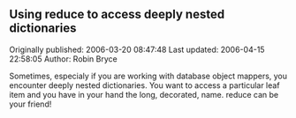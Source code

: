 ## Using reduce to access deeply nested dictionaries 
Originally published: 2006-03-20 08:47:48 
Last updated: 2006-04-15 22:58:05 
Author: Robin Bryce 
 
Sometimes, especialy if you are working with database object mappers, you encounter deeply nested dictionaries. You want to access a particular leaf item and you have in your hand the long, decorated, name. reduce can be your friend!